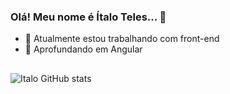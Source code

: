 ### Olá! Meu nome é Ítalo Teles... 👋

- 🔭 Atualmente estou trabalhando com front-end
- 🌱 Aprofundando em Angular
  
##

![Italo GitHub stats](https://github-readme-stats.vercel.app/api?username=italoteles&show_icons=true&theme=radical)

##

